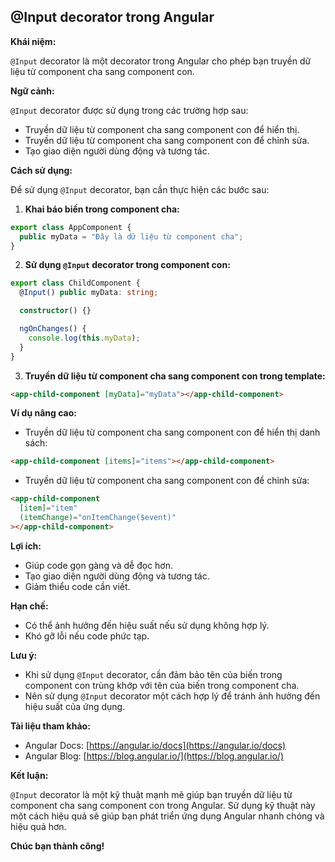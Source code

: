 ## @Input decorator trong Angular

**Khái niệm:**

`@Input` decorator là một decorator trong Angular cho phép bạn truyền dữ liệu từ component cha sang component con.

**Ngữ cảnh:**

`@Input` decorator được sử dụng trong các trường hợp sau:

- Truyền dữ liệu từ component cha sang component con để hiển thị.
- Truyền dữ liệu từ component cha sang component con để chỉnh sửa.
- Tạo giao diện người dùng động và tương tác.

**Cách sử dụng:**

Để sử dụng `@Input` decorator, bạn cần thực hiện các bước sau:

1. **Khai báo biến trong component cha:**

```typescript
export class AppComponent {
  public myData = "Đây là dữ liệu từ component cha";
}
```

2. **Sử dụng `@Input` decorator trong component con:**

```typescript
export class ChildComponent {
  @Input() public myData: string;

  constructor() {}

  ngOnChanges() {
    console.log(this.myData);
  }
}
```

3. **Truyền dữ liệu từ component cha sang component con trong template:**

```html
<app-child-component [myData]="myData"></app-child-component>
```

**Ví dụ nâng cao:**

- Truyền dữ liệu từ component cha sang component con để hiển thị danh sách:

```html
<app-child-component [items]="items"></app-child-component>
```

- Truyền dữ liệu từ component cha sang component con để chỉnh sửa:

```html
<app-child-component
  [item]="item"
  (itemChange)="onItemChange($event)"
></app-child-component>
```

**Lợi ích:**

- Giúp code gọn gàng và dễ đọc hơn.
- Tạo giao diện người dùng động và tương tác.
- Giảm thiểu code cần viết.

**Hạn chế:**

- Có thể ảnh hưởng đến hiệu suất nếu sử dụng không hợp lý.
- Khó gỡ lỗi nếu code phức tạp.

**Lưu ý:**

- Khi sử dụng `@Input` decorator, cần đảm bảo tên của biến trong component con trùng khớp với tên của biến trong component cha.
- Nên sử dụng `@Input` decorator một cách hợp lý để tránh ảnh hưởng đến hiệu suất của ứng dụng.

**Tài liệu tham khảo:**

- Angular Docs: [https://angular.io/docs](https://angular.io/docs)
- Angular Blog: [https://blog.angular.io/](https://blog.angular.io/)

**Kết luận:**

`@Input` decorator là một kỹ thuật mạnh mẽ giúp bạn truyền dữ liệu từ component cha sang component con trong Angular. Sử dụng kỹ thuật này một cách hiệu quả sẽ giúp bạn phát triển ứng dụng Angular nhanh chóng và hiệu quả hơn.

**Chúc bạn thành công!**
